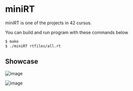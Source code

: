# miniRT

miniRT is one of the projects in 42 cursus.

You can build and run program with these commands below

```bash
$ make
$ ./miniRT rtfiles/all.rt
```
## Showcase

![image](https://user-images.githubusercontent.com/26608037/113930742-a2aa8800-982c-11eb-9b7f-e819c2b46af8.png)

![image](https://user-images.githubusercontent.com/26608037/113930800-b524c180-982c-11eb-8973-3cabbd62d4c8.png)

